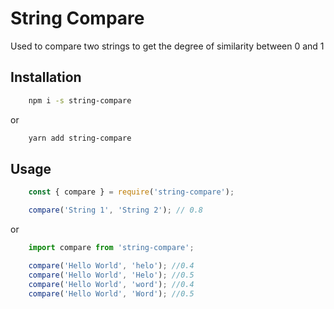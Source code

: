 # String Compare

Used to compare two strings to get the degree of similarity between 0 and 1

## Installation

```bash
    npm i -s string-compare
```

or

```bash
    yarn add string-compare
```

## Usage

```js
    const { compare } = require('string-compare');

    compare('String 1', 'String 2'); // 0.8
```

or

```js
    import compare from 'string-compare';

    compare('Hello World', 'helo'); //0.4
    compare('Hello World', 'Helo'); //0.5
    compare('Hello World', 'word'); //0.4
    compare('Hello World', 'Word'); //0.5
```